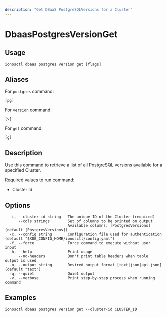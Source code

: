 ```yaml
---
description: "Get DBaaS PostgreSQLVersions for a Cluster"
---
```


# DbaasPostgresVersionGet

## Usage

```text
ionosctl dbaas postgres version get [flags]
```

## Aliases

For `postgres` command:

```text
[pg]
```

For `version` command:

```text
[v]
```

For `get` command:

```text
[g]
```

## Description

Use this command to retrieve a list of all PostgreSQL versions available for a specified Cluster.

Required values to run command:

* Cluster Id

## Options

```text
  -i, --cluster-id string   The unique ID of the Cluster (required)
      --cols strings        Set of columns to be printed on output 
                            Available columns: [PostgresVersions] (default [PostgresVersions])
  -c, --config string       Configuration file used for authentication (default "$XDG_CONFIG_HOME/ionosctl/config.yaml")
  -f, --force               Force command to execute without user input
  -h, --help                Print usage
      --no-headers          Don't print table headers when table output is used
  -o, --output string       Desired output format [text|json|api-json] (default "text")
  -q, --quiet               Quiet output
  -v, --verbose             Print step-by-step process when running command
```

## Examples

```text
ionosctl dbaas postgres version get --cluster-id CLUSTER_ID
```


